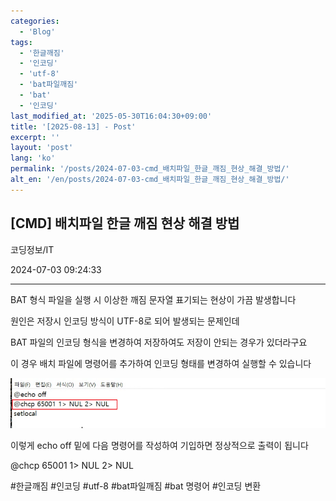 ```yaml
---
categories:
  - 'Blog'
tags:
  - '한글깨짐'
  - '인코딩'
  - 'utf-8'
  - 'bat파일깨짐'
  - 'bat'
  - '인코딩'
last_modified_at: '2025-05-30T16:04:30+09:00'
title: '[2025-08-13] - Post'
excerpt: ''
layout: 'post'
lang: 'ko'
permalink: '/posts/2024-07-03-cmd_배치파일_한글_깨짐_현상_해결_방법/'
alt_en: '/en/posts/2024-07-03-cmd_배치파일_한글_깨짐_현상_해결_방법/'
---
```


## [CMD] 배치파일 한글 깨짐 현상 해결 방법

코딩정보/IT

2024-07-03 09:24:33

* * *

BAT 형식 파일을 실행 시 이상한 깨짐 문자열 표기되는 현상이 가끔 발생합니다

원인은 저장시 인코딩 방식이 UTF-8로 되어 발생되는 문제인데

BAT 파일의 인코딩 형식을 변경하여 저장하여도 저장이 안되는 경우가 있더라구요

이 경우 배치 파일에 명령어를 추가하여 인코딩 형태를 변경하여 실행할 수 있습니다

![](/assets/images/cmd_배치파일_한글_깨짐_현상_해결_방법/img.png)

이렇게 echo off 밑에 다음 명령어를 작성하여 기입하면 정상적으로 출력이 됩니다

@chcp 65001 1> NUL 2> NUL

  

#한글깨짐 #인코딩 #utf-8 #bat파일깨짐 #bat 명령어 #인코딩 변환

